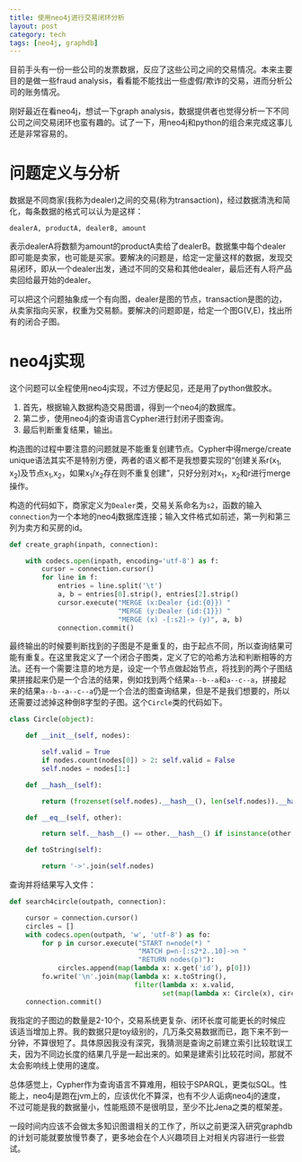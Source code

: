 ```yaml
---
title: 使用neo4j进行交易闭环分析
layout: post
category: tech
tags: [neo4j, graphdb]
---
```


目前手头有一份一些公司的发票数据，反应了这些公司之间的交易情况。本来主要目的是做一些fraud analysis，看看能不能找出一些虚假/欺诈的交易，进而分析公司的账务情况。

刚好最近在看neo4j，想试一下graph analysis，数据提供者也觉得分析一下不同公司之间交易闭环也蛮有趣的。试了一下，用neo4j和python的组合来完成这事儿还是非常容易的。

# 问题定义与分析
数据是不同商家(我称为dealer)之间的交易(称为transaction)，经过数据清洗和简化，每条数据的格式可以认为是这样：

    dealerA, productA, dealerB, amount

表示dealerA将数额为amount的productA卖给了dealerB。数据集中每个dealer即可能是卖家，也可能是买家。要解决的问题是，给定一定量这样的数据，发现交易闭环，即从一个dealer出发，通过不同的交易和其他dealer，最后还有人将产品卖回给最开始的dealer。

可以把这个问题抽象成一个有向图，dealer是图的节点，transaction是图的边，从卖家指向买家，权重为交易额。要解决的问题即是，给定一个图G(V,E)，找出所有的闭合子图。

# neo4j实现
这个问题可以全程使用neo4j实现，不过方便起见，还是用了python做胶水。

1. 首先，根据输入数据构造交易图谱，得到一个neo4j的数据库。
2. 第二步，使用neo4j的查询语言Cypher进行封闭子图查询。
3. 最后判断重复结果，输出。

构造图的过程中要注意的问题就是不能重复创建节点。Cypher中得merge/create unique语法其实不是特别方便，两者的语义都不是我想要实现的“创建关系r(x<sub>1</sub>, x<sub>2</sub>)及节点x<sub>1</sub>,x<sub>2</sub>，如果x<sub>1</sub>/x<sub>2</sub>存在则不重复创建”，只好分别对x<sub>1</sub>，x<sub>2</sub>和r进行merge操作。

构造的代码如下，商家定义为`Dealer`类，交易关系命名为`s2`，函数的输入`connection`为一个本地的neo4j数据库连接；输入文件格式如前述，第一列和第三列为卖方和买房的id。

```python
def create_graph(inpath, connection):

    with codecs.open(inpath, encoding='utf-8') as f:
        cursor = connection.cursor()
        for line in f:
            entries = line.split('\t')
            a, b = entries[0].strip(), entries[2].strip()
            cursor.execute("MERGE (x:Dealer {id:{0}}) "
                           "MERGE (y:Dealer {id:{1}}) "
                           "MERGE (x) -[:s2]-> (y)", a, b)
            connection.commit()
```


最终输出的时候要判断找到的子图是不是重复的，由于起点不同，所以查询结果可能有重复。在这里我定义了一个闭合子图类，定义了它的哈希方法和判断相等的方法。还有一个需要注意的地方是，设定一个节点做起始节点，将找到的两个子图结果拼接起来仍是一个合法的结果，例如找到两个结果`a--b--a`和`a--c--a`，拼接起来的结果`a--b--a--c--a`仍是一个合法的图查询结果，但是不是我们想要的，所以还需要过滤掉这种倒8字型的子图。这个`Circle`类的代码如下。

```python
class Circle(object):

    def __init__(self, nodes):

        self.valid = True
        if nodes.count(nodes[0]) > 2: self.valid = False
        self.nodes = nodes[1:]

    def __hash__(self):

        return (frozenset(self.nodes).__hash__(), len(self.nodes)).__hash__()

    def __eq__(self, other):

        return self.__hash__() == other.__hash__() if isinstance(other, Circle) else False

    def toString(self):

        return '->'.join(self.nodes)
```

查询并将结果写入文件：

```python
def search4circle(outpath, connection):

    cursor = connection.cursor()
    circles = []
    with codecs.open(outpath, 'w', 'utf-8') as fo:
        for p in cursor.execute("START n=node(*) "
                                "MATCH p=n-[:s2*2..10]->n "
                                "RETURN nodes(p)"):
            circles.append(map(lambda x: x.get('id'), p[0]))
        fo.write('\n'.join(map(lambda x: x.toString(),
                               filter(lambda x: x.valid,
                                      set(map(lambda x: Circle(x), circles))))))
    connection.commit()
```

我指定的子图边的数量是2-10个，交易系统更复杂、闭环长度可能更长的时候应该适当增加上界。我的数据只是toy级别的，几万条交易数据而已，跑下来不到一分钟，不算很短了。具体原因我没有深究，我猜测是查询之前建立索引比较耽误工夫，因为不同边长度的结果几乎是一起出来的。如果是建索引比较花时间，那就不太会影响线上使用的速度。

总体感觉上，Cypher作为查询语言不算难用，相较于SPARQL，更类似SQL。性能上，neo4j是跑在jvm上的，应该优化不算深，也有不少人诟病neo4j的速度，不过可能是我的数据量小，性能瓶颈不是很明显，至少不比Jena之类的框架差。

一段时间内应该不会做太多知识图谱相关的工作了，所以之前更深入研究graphdb的计划可能就要放慢节奏了，更多地会在个人兴趣项目上对相关内容进行一些尝试。
